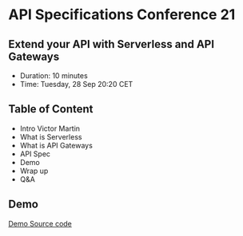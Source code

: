 # API Specifications Conference 21

## Extend your API with Serverless and API Gateways

- Duration: 10 minutes
- Time: Tuesday, 28 Sep 20:20 CET

## Table of Content

- Intro Victor Martin
- What is Serverless
- What is API Gateways
- API Spec
- Demo
- Wrap up
- Q&A
  
## Demo

[Demo Source code](src/README.md)